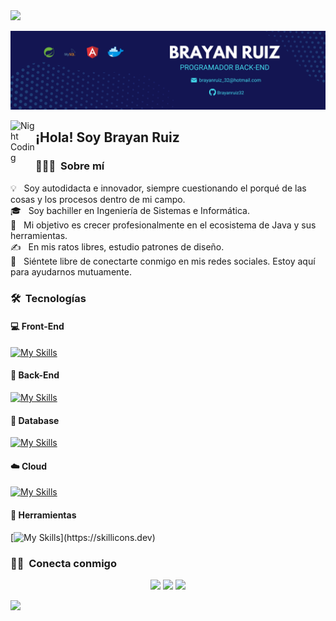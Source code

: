 <img src="https://user-images.githubusercontent.com/73097560/115834477-dbab4500-a447-11eb-908a-139a6edaec5c.gif">

![Brayan Banner](fondo.png)

<img alt="Night Coding" src="./assets/Hand%20Wave.gif" width='40' align="left"/><h2>¡Hola! Soy Brayan Ruiz</h2>

<!-- ## 👋 &nbsp;Hey there! I'm Aditya -->

<!--horizontal divider(gradiant)-->

### 👨🏻‍💻 &nbsp;Sobre mí

💡 &nbsp; Soy autodidacta e innovador, siempre cuestionando el porqué de las cosas y los procesos dentro de mi campo.\
🎓 &nbsp; Soy bachiller en Ingeniería de Sistemas e Informática.\
🌱 &nbsp; Mi objetivo es crecer profesionalmente en el ecosistema de Java y sus herramientas.\
✍️ &nbsp; En mis ratos libres, estudio patrones de diseño.\
💬 &nbsp; Siéntete libre de conectarte conmigo en mis redes sociales. Estoy aquí para ayudarnos mutuamente.


### 🛠 &nbsp;Tecnologías

#### :computer: Front-End
[![My Skills](https://skillicons.dev/icons?i=js,html,css,angular)](https://skillicons.dev)
#### :wrench: Back-End
[![My Skills](https://skillicons.dev/icons?i=spring,java)](https://skillicons.dev)
#### :floppy_disk: Database
[![My Skills](https://skillicons.dev/icons?i=mysql,postgres)](https://skillicons.dev)
#### :cloud: Cloud
[![My Skills](https://skillicons.dev/icons?i=aws)](https://skillicons.dev)
#### :hammer: Herramientas
[![My Skills](https://skillicons.dev/icons?i=vscode,postman,docker,hibernate,maven,)](https://skillicons.dev)

### 🤝🏻 &nbsp;Conecta conmigo

<p align="center">
<a href="www.linkedin.com/in/brayanruizm"><img src="https://img.shields.io/badge/Brayan%20Ruiz%20Marreros-0077B5?style=flat&logo=Linkedin&logoColor=white"/></a>
<a href="mailto:brayanruiz_32@hotmail.com"> <img src="https://img.shields.io/badge/brayanruiz_32-0078D4?style=flat&logo=microsoft-outlook&logoColor=white"/></a>
<a href="https://instagram.com/brayanm"><img src="https://img.shields.io/badge/@brayanm-E4405F?style=flat&logo=Instagram&logoColor=white"/></a>
</p>


<!--horizontal divider(gradiant)-->
<img src="https://user-images.githubusercontent.com/73097560/115834477-dbab4500-a447-11eb-908a-139a6edaec5c.gif">







